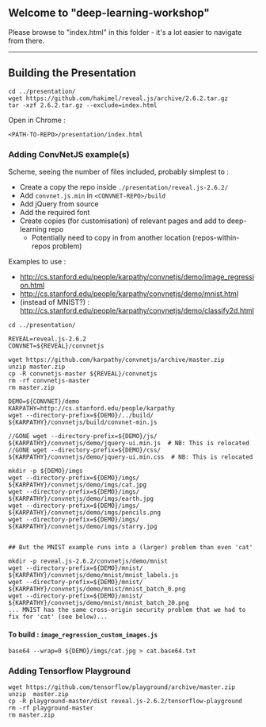 ## Welcome to "deep-learning-workshop"

Please browse to "index.html" in this folder - it's a lot easier to navigate from there.


------------------------------

## Building the Presentation

```
cd ../presentation/
wget https://github.com/hakimel/reveal.js/archive/2.6.2.tar.gz
tar -xzf 2.6.2.tar.gz --exclude=index.html
```

Open in Chrome : 
```
<PATH-TO-REPO>/presentation/index.html
```


### Adding ConvNetJS example(s) 

Scheme, seeing the number of files included, probably simplest to :

*  Create a copy the repo inside ```./presentation/reveal.js-2.6.2/```
*  Add ```convnet.js.min``` in ```<CONVNET-REPO>/build```
*  Add jQuery from source
*  Add the required font
*  Create copies (for customisation) of relevant pages and add to deep-learning repo
   *  Potentially need to copy in from another location (repos-within-repos problem)

Examples to use : 
*  http://cs.stanford.edu/people/karpathy/convnetjs/demo/image_regression.html
*  http://cs.stanford.edu/people/karpathy/convnetjs/demo/mnist.html
*  (instead of MNIST?) : http://cs.stanford.edu/people/karpathy/convnetjs/demo/classify2d.html

```
cd ../presentation/

REVEAL=reveal.js-2.6.2
CONVNET=${REVEAL}/convnetjs

wget https://github.com/karpathy/convnetjs/archive/master.zip
unzip master.zip
cp -R convnetjs-master ${REVEAL}/convnetjs
rm -rf convnetjs-master
rm master.zip

DEMO=${CONVNET}/demo
KARPATHY=http://cs.stanford.edu/people/karpathy
wget --directory-prefix=${DEMO}/../build/ ${KARPATHY}/convnetjs/build/convnet-min.js 

//GONE wget --directory-prefix=${DEMO}/js/ ${KARPATHY}/convnetjs/demo/jquery-ui.min.js  # NB: This is relocated
//GONE wget --directory-prefix=${DEMO}/css/ ${KARPATHY}/convnetjs/demo/jquery-ui.min.css  # NB: This is relocated

mkdir -p ${DEMO}/imgs
wget --directory-prefix=${DEMO}/imgs/ ${KARPATHY}/convnetjs/demo/imgs/cat.jpg
wget --directory-prefix=${DEMO}/imgs/ ${KARPATHY}/convnetjs/demo/imgs/earth.jpg
wget --directory-prefix=${DEMO}/imgs/ ${KARPATHY}/convnetjs/demo/imgs/pencils.png
wget --directory-prefix=${DEMO}/imgs/ ${KARPATHY}/convnetjs/demo/imgs/starry.jpg


## But the MNIST example runs into a (larger) problem than even 'cat'

mkdir -p reveal.js-2.6.2/convnetjs/demo/mnist
wget --directory-prefix=${DEMO}/mnist/ ${KARPATHY}/convnetjs/demo/mnist/mnist_labels.js
wget --directory-prefix=${DEMO}/mnist/ ${KARPATHY}/convnetjs/demo/mnist/mnist_batch_0.png
wget --directory-prefix=${DEMO}/mnist/ ${KARPATHY}/convnetjs/demo/mnist/mnist_batch_20.png
... MNIST has the same cross-origin security problem that we had to fix for 'cat' (see below)...

```

#### To build : ```image_regression_custom_images.js```

```
base64 --wrap=0 ${DEMO}/imgs/cat.jpg > cat.base64.txt
```


### Adding Tensorflow Playground

```
wget https://github.com/tensorflow/playground/archive/master.zip
unzip  master.zip 
cp -R playground-master/dist reveal.js-2.6.2/tensorflow-playground
rm -rf playground-master
rm master.zip
```
